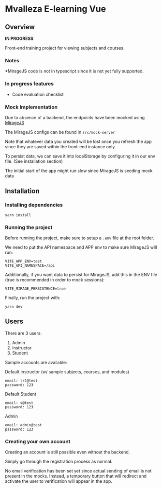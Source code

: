 # Mvalleza E-learning Vue

## Overview

**IN PROGRESS**

Front-end training project for viewing subjects and courses.

### Notes
*MirageJS code is not in typescript since it is not yet fully supported.

### In progress features
- Code evaluation checklist
### Mock Implementation

Due to absence of a backend, the endpoints have been mocked using [MirageJS](https://miragejs.com/docs/getting-started/introduction/)

The MirageJS configs can be found in `src/mock-server`

Note that whatever data you created will be lost once you refresh the app since they are saved within the front-end instance only.

To persist data, we can save it into localStorage by configuring it in our env file. (See installation section)

The initial start of the app might run slow since MirageJS is seeding mock data

## Installation

### Installing dependencies

```
yarn install
```

### Running the project

Before running the project, make sure to setup a `.env` file at the root folder.

We need to put the API namespace and APP env to make sure MirageJS will run:

```
VITE_APP_ENV=test
VITE_API_NAMESPACE=/api

```

Additionally, if you want data to persist for MirageJS, add this in the ENV file (true is recommended in order to mock sessions):

```
VITE_MIRAGE_PERSISTENCE=true
```

Finally, run the project with:

```
yarn dev
```

## Users

There are 3 users:

1. Admin
2. Instructor
3. Student

Sample accounts are available:

Default instructor (w/ sample subjects, courses, and modules)

```
email: tr1@test
password: 123
```

Default Student

```
email: s@test
password: 123
```

Admin

```
email: admin@test
password: 123
```

### Creating your own account

Creating an account is still possible even without the backend.

Simply go through the registration process as normal.

No email verification has been set yet since actual sending of email is not present in the mocks. Instead, a temporary button that will redirect and activate the user to verification will appear in the app.
